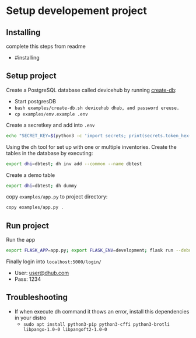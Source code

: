 # Setup developement project

## Installing

complete this steps from readme
- #installing

## Setup project

Create a PostgreSQL database called devicehub by running [create-db](examples/create-db.sh):

- Start postgresDB
- `bash examples/create-db.sh devicehub dhub, and password ereuse.`
- `cp examples/env.example .env`

Create a secretkey and add into `.env`

```bash
echo "SECRET_KEY=$(python3 -c 'import secrets; print(secrets.token_hex())')" >> .env
```

Using the dh tool for set up with one or multiple inventories. Create the tables in the database by executing:

```bash
export dhi=dbtest; dh inv add --common --name dbtest
```

Create a demo table

```bash
export dhi=dbtest; dh dummy
```

copy `examples/app.py` to project directory:
```bash
copy examples/app.py .
```

## Run project

Run the app

```bash
export FLASK_APP=app.py; export FLASK_ENV=development; flask run --debugger
```

Finally login into `localhost:5000/login/`

- User: user@dhub.com
- Pass: 1234

## Troubleshooting

- If when execute dh command it thows an error, install this dependencies in your distro
  - `sudo apt install python3-pip python3-cffi python3-brotli libpango-1.0-0 libpangoft2-1.0-0`
